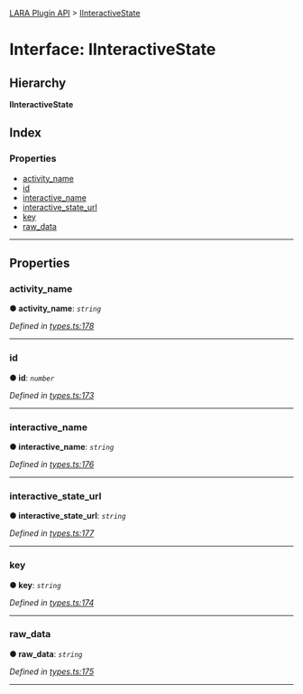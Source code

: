 [LARA Plugin API](../README.md) > [IInteractiveState](../interfaces/iinteractivestate.md)

# Interface: IInteractiveState

## Hierarchy

**IInteractiveState**

## Index

### Properties

* [activity_name](iinteractivestate.md#activity_name)
* [id](iinteractivestate.md#id)
* [interactive_name](iinteractivestate.md#interactive_name)
* [interactive_state_url](iinteractivestate.md#interactive_state_url)
* [key](iinteractivestate.md#key)
* [raw_data](iinteractivestate.md#raw_data)

---

## Properties

<a id="activity_name"></a>

###  activity_name

**● activity_name**: *`string`*

*Defined in [types.ts:178](../../../lara-typescript/src/plugin-api/types.ts#L178)*

___
<a id="id"></a>

###  id

**● id**: *`number`*

*Defined in [types.ts:173](../../../lara-typescript/src/plugin-api/types.ts#L173)*

___
<a id="interactive_name"></a>

###  interactive_name

**● interactive_name**: *`string`*

*Defined in [types.ts:176](../../../lara-typescript/src/plugin-api/types.ts#L176)*

___
<a id="interactive_state_url"></a>

###  interactive_state_url

**● interactive_state_url**: *`string`*

*Defined in [types.ts:177](../../../lara-typescript/src/plugin-api/types.ts#L177)*

___
<a id="key"></a>

###  key

**● key**: *`string`*

*Defined in [types.ts:174](../../../lara-typescript/src/plugin-api/types.ts#L174)*

___
<a id="raw_data"></a>

###  raw_data

**● raw_data**: *`string`*

*Defined in [types.ts:175](../../../lara-typescript/src/plugin-api/types.ts#L175)*

___

